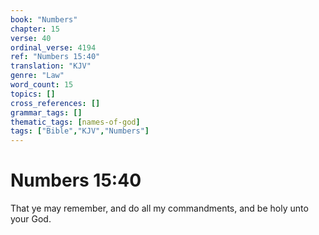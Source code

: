 ```yaml
---
book: "Numbers"
chapter: 15
verse: 40
ordinal_verse: 4194
ref: "Numbers 15:40"
translation: "KJV"
genre: "Law"
word_count: 15
topics: []
cross_references: []
grammar_tags: []
thematic_tags: [names-of-god]
tags: ["Bible","KJV","Numbers"]
---
```


# Numbers 15:40

That ye may remember, and do all my commandments, and be holy unto your God.
